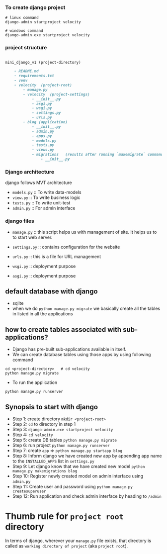 ### To create django project


```shell
# linux command
django-admin startproject velocity

# windows command
django-admin.exe startproject velocity
```

### project structure

```markdown

mini_django_v1 (project-directory)

    - README.md
    - requirements.txt
    - venv
    - velocity  (project-root)
        - manage.py
        - velocity  (project-settings)
            - __init__.py
            - asgi.py
            - wsgi.py
            - settings.py
            - urls.py
        - blog (application)
            - __init__.py
            - admin.py
            - apps.py
            - models.py
            - tests.py
            - views.py
            - migrations   (results after running `makemigrate` command.)
                - __init__.py
```

### Django architecture

django follows MVT architecture

- `models.py` :: To write data-models
- `view.py` :: To write business logic
- `tests.py` :: To write unit-test
- `admin.py` :: For admin interface


### django files 

- `manage.py` :: this script helps us with management of site. It helps us to 
to start web server.

- `settings.py` :: contains configuration for the website
- `urls.py` :: this is a file for URL management
- `wsgi.py` :: deployment purpose
- `asgi.py` :: deployment purpose



## default database with django 

- sqlite
- when we do `python manage.py migrate` we basically create all the tables in listed in all the applications

## how to create tables associated with sub-applications?

- Django has pre-built sub-applications available in itself.
- We can create database tables using those apps by using following command 

```shell
cd <project-directory>   # cd velocity
python manage.py migrate
```
- To run the application

```shell
python manage.py runserver
```

## Synopsis to start with django

- Step 1: create directory `mkdir <project-root>`
- Step 2: `cd` to directory in step 1
- Step 3: `django-admin.exe startproject velocity`
- Step 4: `cd velocity`
- Step 5: create DB tables  `python manage.py migrate`
- Step 6: run project `python manage.py runserver`
- Step 7: create `app` => `python manage.py startapp blog`
- Step 8: Inform django we have created new app by appending app name to the `INSTALLED_APPS` list in `settings.py`
- Step 9: Let django know that we have created new model `python manage.py makemigrations blog`
- Step 10: Register newly created model on admin interface using `admin.py`
- Step 11: Create user and password using `python manage.py createsuperuser`
- Step 12: Run application and check admin interface by heading to `/admin`



# Thumb rule for `project root` directory
In terms of django, wherever your `manage.py` file exists, that directory is 
called as `working directory of project` (aka `project root`).